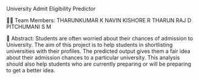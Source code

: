 University Admit Eligibility Predictor

👩‍💻 Team Members:
THARUNKUMAR K
NAVIN KISHORE R
THARUN RAJ D
PITCHUMANI S M

📃 Abstract:
Students are often worried about their chances of admission to University.
The aim of this project is to help students in shortlisting universities with their profiles.
The predicted output gives them a fair idea about their admission chances to a particular university.
This analysis should also help students who are currently preparing or will be preparing to get a better idea.

